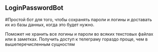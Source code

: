 ## LoginPasswordBot

#Простой бот для того, чтобы сохранять пароли и логины и доставать их из базы данных, когда это будет нужно.

Поможет не хранить все логины и пароли во всяких текстовых файлах или в заметках. Получить доступ к телеграму гораздо проще, чем в вышеперечисленным сущностям
